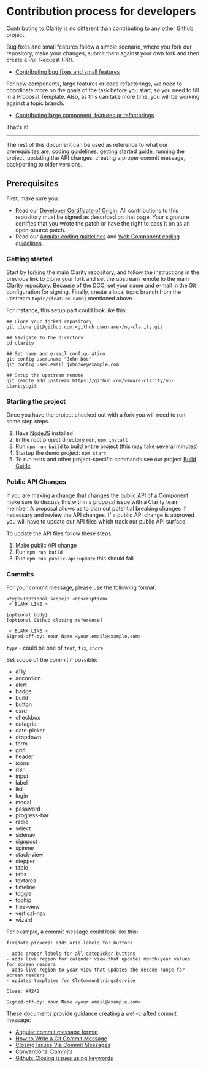 # Contribution process for developers

Contributing to Clarity is no different than contributing to any other Github project.

Bug fixes and small features follow a simple scenario, where you fork our repository,
make your changes, submit them against your own fork and then create a Pull Request (PR).

- [Contributing bug fixes and small features](CONTRIBUTING_DEV_BUG_FIXES.md)

For new components, large features or code refactorings, we need to coordinate more on the goals of the task
before you start, so you need to fill in a Proposal Template. Also, as this can take
more time, you will be working against a topic branch.

- [Contributing large component, features or refactorings](CONTRIBUTING_DEV_FEATURES.md)

That's it!

---

The rest of this document can be used as reference to what our prerequisites are, coding guidelines,
getting started guide, running the project, updating the API changes, creating a proper commit message,
backporting to older versions.

## Prerequisites

First, make sure you:

- Read our [Developer Certificate of Origin](https://cla.vmware.com/dco). All
  contributions to this repository must be signed as described on that page.
  Your signature certifies that you wrote the patch or have the right to pass it
  on as an open-source patch.
- Read our [Angular coding guidelines](/CODING_GUIDELINES_ANGULAR.md) and [Web Component coding guidelines](/CODING_GUIDELINES_CORE.md).

### Getting started

Start by [forking](https://help.github.com/articles/fork-a-repo/) the main
Clarity repository, and follow the instructions in the previous link to clone
your fork and set the upstream remote to the main Clarity repository. Because of
the DCO, set your name and e-mail in the Git configuration for signing. Finally,
create a local topic branch from the upstream `topic/{feature-name}` mentioned
above.

For instance, this setup part could look like this:

```shell
## Clone your forked repository
git clone git@github.com:<github username>/ng-clarity.git

## Navigate to the directory
cd clarity

## Set name and e-mail configuration
git config user.name "John Doe"
git config user.email johndoe@example.com

## Setup the upstream remote
git remote add upstream https://github.com/vmware-clarity/ng-clarity.git
```

### Starting the project

Once you have the project checked out with a fork you will need to run some step
steps.

1.  Have [NodeJS](https://nodejs.org) installed
2.  In the root project directory run, `npm install`
3.  Run `npm run build` to build entire project (this may take several minutes)
4.  Startup the demo project: `npm start`
5.  To run tests and other project-specific commands see our project [Build Guide](/docs/BUILD.md)

### Public API Changes

If you are making a change that changes the public API of a Component make sure
to discuss this within a proposal issue with a Clarity team member. A proposal
allows us to plan out potential breaking changes if necessary and review the API
changes. If a public API change is approved you will have to update our API
files which track our public API surface.

To update the API files follow these steps:

1.  Make public API change
2.  Run `npm run build`
3.  Run `npm run public-api:update` this should fail

### Commits

For your commit message, please use the following format:

```
<type>(optional scope): <description>
 < BLANK LINE >

[optional body]
[optional Github closing reference]

 < BLANK LINE >
Signed-off-by: Your Name <your.email@example.com>
```

`type` - could be one of `feat`, `fix`, `chore`.

Set scope of the commit if possible:

- a11y
- accordion
- alert
- badge
- build
- button
- card
- checkbox
- datagrid
- date-picker
- dropdown
- form
- grid
- header
- icons
- i18n
- input
- label
- list
- login
- modal
- password
- progress-bar
- radio
- select
- sidenav
- signpost
- spinner
- stack-view
- stepper
- table
- tabs
- textarea
- timeline
- toggle
- tooltip
- tree-view
- vertical-nav
- wizard

For example, a commit message could look like this:

```
fix(date-picker): adds aria-labels for buttons

- adds proper labels for all datepicker buttons
- adds live region for calendar view that updates month/year values for screen readers
- adds live region to year view that updates the decade range for screen readers
- updates templates for ClrCommonStringsService

Close: #4242

Signed-off-by: Your Name <your.email@example.com>
```

These documents provide guidance creating a well-crafted commit message:

- [Angular commit message format](https://github.com/angular/angular/blob/22b96b9/CONTRIBUTING.md#commit-message-format)
- [How to Write a Git Commit Message](http://chris.beams.io/posts/git-commit/)
- [Closing Issues Via Commit Messages](https://help.github.com/articles/closing-issues-via-commit-messages/)
- [Conventional Commits ](https://www.conventionalcommits.org/en/v1.0.0-beta.4/)
- [Github: Closing issues using keywords](https://help.github.com/en/articles/closing-issues-using-keywords)
